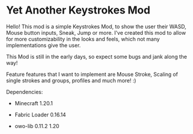 # Yet Another Keystrokes Mod
Hello! 
This mod is a simple Keystrokes Mod, to show the user their WASD, Mouse button inputs, Sneak, Jump or more.
I've created this mod to allow for more customizability in the looks and feels, which not many implementations give the user. 

This Mod is still in the early days, so expect some bugs and jank along the way!

Feature features that I want to implement are Mouse Stroke, Scaling of single strokes and groups, profiles and much more! :)


Dependencies:
- Minecraft 1.20.1

- Fabric Loader 0.16.14

- owo-lib 0.11.2 1.20
